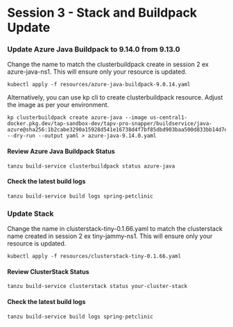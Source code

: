 # Session 3 - Stack and Buildpack Update
### Update Azure Java Buildpack to 9.14.0 from 9.13.0
Change the name to match the clusterbuildpack create in session 2 ex azure-java-ns1. This will ensure only your resource is updated.
```shell
kubectl apply -f resources/azure-java-buildpack-9.0.14.yaml
```
Alternatively, you can use kp cli to create clusterbuildpack resource. Adjust the image as per your environment. 
```shell
kp clusterbuildpack create azure-java --image us-central1-docker.pkg.dev/tap-sandbox-dev/tapv-pro-snapper/buildservice/java-azure@sha256:1b2cabe3290a15928d541e16738d4f7bf85dbd903baa500d833bb14d7e08f082  --dry-run --output yaml > azure-java-9.14.0.yaml
```
#### Review Azure Java Buildpack Status
```shell
tanzu build-service clusterbuildpack status azure-java
```
#### Check the latest build logs
```shell
tanzu build-service build logs spring-petclinic
```
### Update Stack
Change the name in clusterstack-tiny-0.1.66.yaml to match the clusterstack name created in session 2 ex tiny-jammy-ns1. This will ensure only your resource is updated.
```shell
kubectl apply -f resources/clusterstack-tiny-0.1.66.yaml
```
#### Review ClusterStack Status
```shell
tanzu build-service clusterstack status your-cluster-stack
```
#### Check the latest build logs
```shell
tanzu build-service build logs spring-petclinic
```
